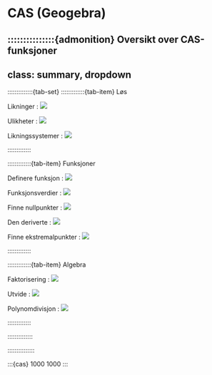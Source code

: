 # CAS (Geogebra)


:::::::::::::::{admonition} Oversikt over CAS-funksjoner
---
class: summary, dropdown
---


::::::::::::::{tab-set}
:::::::::::::{tab-item} Løs

Likninger
: ![](./ggb/solve/likning.png)


Ulikheter
: ![](./ggb/solve/ulikhet.png)


Likningssystemer
: ![](./ggb/solve/likningssystem.png)

:::::::::::::


:::::::::::::{tab-item} Funksjoner

Definere funksjon
: ![](./ggb/funksjoner/definere_funksjon.png)

Funksjonsverdier
: ![](./ggb/funksjoner/funksjonsverdier.png)


Finne nullpunkter
: ![](./ggb/funksjoner/nullpunkter.png)


Den deriverte
: ![](./ggb/funksjoner/derivert.png)


Finne ekstremalpunkter
: ![](./ggb/funksjoner/ekstremalpunkter.png)

:::::::::::::


:::::::::::::{tab-item} Algebra

Faktorisering
: ![](./ggb/algebra/faktoriser.png)


Utvide
: ![](./ggb/algebra/utvide.png)

Polynomdivisjon
: ![](./ggb/algebra/polydiv.png)

:::::::::::::


::::::::::::::


:::::::::::::::


:::{cas} 1000 1000
:::